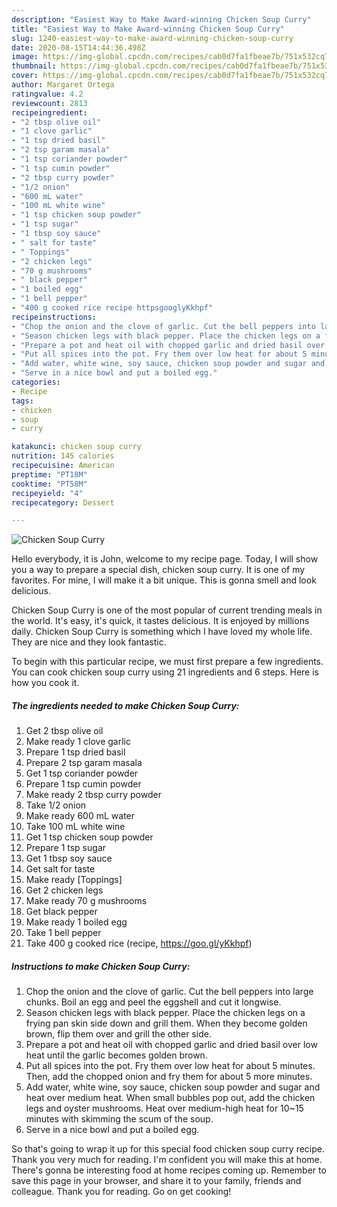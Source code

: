 ```yaml
---
description: "Easiest Way to Make Award-winning Chicken Soup Curry"
title: "Easiest Way to Make Award-winning Chicken Soup Curry"
slug: 1240-easiest-way-to-make-award-winning-chicken-soup-curry
date: 2020-08-15T14:44:36.498Z
image: https://img-global.cpcdn.com/recipes/cab0d7fa1fbeae7b/751x532cq70/chicken-soup-curry-recipe-main-photo.jpg
thumbnail: https://img-global.cpcdn.com/recipes/cab0d7fa1fbeae7b/751x532cq70/chicken-soup-curry-recipe-main-photo.jpg
cover: https://img-global.cpcdn.com/recipes/cab0d7fa1fbeae7b/751x532cq70/chicken-soup-curry-recipe-main-photo.jpg
author: Margaret Ortega
ratingvalue: 4.2
reviewcount: 2813
recipeingredient:
- "2 tbsp olive oil"
- "1 clove garlic"
- "1 tsp dried basil"
- "2 tsp garam masala"
- "1 tsp coriander powder"
- "1 tsp cumin powder"
- "2 tbsp curry powder"
- "1/2 onion"
- "600 mL water"
- "100 mL white wine"
- "1 tsp chicken soup powder"
- "1 tsp sugar"
- "1 tbsp soy sauce"
- " salt for taste"
- " Toppings"
- "2 chicken legs"
- "70 g mushrooms"
- " black pepper"
- "1 boiled egg"
- "1 bell pepper"
- "400 g cooked rice recipe httpsgooglyKkhpf"
recipeinstructions:
- "Chop the onion and the clove of garlic. Cut the bell peppers into large chunks. Boil an egg and peel the eggshell and cut it longwise."
- "Season chicken legs with black pepper. Place the chicken legs on a frying pan skin side down and grill them. When they become golden brown, flip them over and grill the other side."
- "Prepare a pot and heat oil with chopped garlic and dried basil over low heat until the garlic becomes golden brown."
- "Put all spices into the pot. Fry them over low heat for about 5 minutes. Then, add the chopped onion and fry them for about 5 more minutes."
- "Add water, white wine, soy sauce, chicken soup powder and sugar and heat over medium heat. When small bubbles pop out, add the chicken legs and oyster mushrooms. Heat over medium-high heat for 10~15 minutes with skimming the scum of the soup."
- "Serve in a nice bowl and put a boiled egg."
categories:
- Recipe
tags:
- chicken
- soup
- curry

katakunci: chicken soup curry 
nutrition: 145 calories
recipecuisine: American
preptime: "PT18M"
cooktime: "PT58M"
recipeyield: "4"
recipecategory: Dessert

---
```



![Chicken Soup Curry](https://img-global.cpcdn.com/recipes/cab0d7fa1fbeae7b/751x532cq70/chicken-soup-curry-recipe-main-photo.jpg)

Hello everybody, it is John, welcome to my recipe page. Today, I will show you a way to prepare a special dish, chicken soup curry. It is one of my favorites. For mine, I will make it a bit unique. This is gonna smell and look delicious.

Chicken Soup Curry is one of the most popular of current trending meals in the world. It's easy, it's quick, it tastes delicious. It is enjoyed by millions daily. Chicken Soup Curry is something which I have loved my whole life. They are nice and they look fantastic.




To begin with this particular recipe, we must first prepare a few ingredients. You can cook chicken soup curry using 21 ingredients and 6 steps. Here is how you cook it.

<!--inarticleads1-->

##### The ingredients needed to make Chicken Soup Curry:

1. Get 2 tbsp olive oil
1. Make ready 1 clove garlic
1. Prepare 1 tsp dried basil
1. Prepare 2 tsp garam masala
1. Get 1 tsp coriander powder
1. Prepare 1 tsp cumin powder
1. Make ready 2 tbsp curry powder
1. Take 1/2 onion
1. Make ready 600 mL water
1. Take 100 mL white wine
1. Get 1 tsp chicken soup powder
1. Prepare 1 tsp sugar
1. Get 1 tbsp soy sauce
1. Get  salt for taste
1. Make ready  [Toppings]
1. Get 2 chicken legs
1. Make ready 70 g mushrooms
1. Get  black pepper
1. Make ready 1 boiled egg
1. Take 1 bell pepper
1. Take 400 g cooked rice (recipe, https://goo.gl/yKkhpf)




<!--inarticleads2-->

##### Instructions to make Chicken Soup Curry:

1. Chop the onion and the clove of garlic. Cut the bell peppers into large chunks. Boil an egg and peel the eggshell and cut it longwise.
1. Season chicken legs with black pepper. Place the chicken legs on a frying pan skin side down and grill them. When they become golden brown, flip them over and grill the other side.
1. Prepare a pot and heat oil with chopped garlic and dried basil over low heat until the garlic becomes golden brown.
1. Put all spices into the pot. Fry them over low heat for about 5 minutes. Then, add the chopped onion and fry them for about 5 more minutes.
1. Add water, white wine, soy sauce, chicken soup powder and sugar and heat over medium heat. When small bubbles pop out, add the chicken legs and oyster mushrooms. Heat over medium-high heat for 10~15 minutes with skimming the scum of the soup.
1. Serve in a nice bowl and put a boiled egg.




So that's going to wrap it up for this special food chicken soup curry recipe. Thank you very much for reading. I'm confident you will make this at home. There's gonna be interesting food at home recipes coming up. Remember to save this page in your browser, and share it to your family, friends and colleague. Thank you for reading. Go on get cooking!
